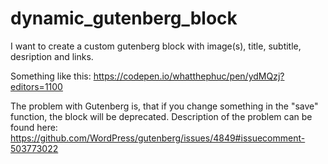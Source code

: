# dynamic_gutenberg_block
I want to create a custom gutenberg block with image(s), title, subtitle, desription and links.

Something like this: https://codepen.io/whatthephuc/pen/ydMQzj?editors=1100

The problem with Gutenberg is, that if you change something in the "save" function, the block will be deprecated. 
Description of the problem can be found here: https://github.com/WordPress/gutenberg/issues/4849#issuecomment-503773022

